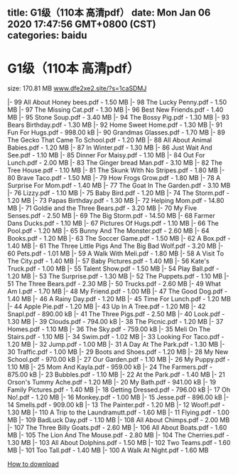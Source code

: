 
title: G1级（110本 高清pdf）
date: Mon Jan 06 2020 17:47:56 GMT+0800 (CST)    
categories: baidu
---

# G1级（110本 高清pdf）
size: 170.81 MB
 www.dfe2xe2.site/?s=1caSDMJ
 
|- 99 All About Honey bees.pdf - 1.50 MB
|- 98 The Lucky Penny.pdf - 1.50 MB
|- 97 The Missing Cat.pdf - 1.30 MB
|- 96 Best New Friends.pdf - 1.40 MB
|- 95 Stone Soup.pdf - 3.40 MB
|- 94 The Bossy Pig.pdf - 1.30 MB
|- 93 Bears Birthday.pdf - 1.30 MB
|- 92 Home Sweet Home.pdf - 1.30 MB
|- 91 Fun For Hugs.pdf - 998.00 kB
|- 90 Grandmas Glasses.pdf - 1.70 MB
|- 89 The Gecko That Came To School.pdf - 1.20 MB
|- 88 All About Animal Babies.pdf - 1.20 MB
|- 87 In Winter.pdf - 1.30 MB
|- 86 Just Wait And See.pdf - 1.10 MB
|- 85 Dinner For Maisy.pdf - 1.10 MB
|- 84 Out For Lunch.pdf - 2.00 MB
|- 83 The Ginger bread Man.pdf - 3.10 MB
|- 82 The Tree House.pdf - 1.10 MB
|- 81 The Skunk With No Stripes.pdf - 1.80 MB
|- 80 Brave Taco.pdf - 1.50 MB
|- 79 How Frogs Grow.pdf - 1.80 MB
|- 78 A Surprise For Mom.pdf - 1.40 MB
|- 77 The Goat In The Garden.pdf - 3.10 MB
|- 76 Lizzy.pdf - 1.10 MB
|- 75 Baby Bird.pdf - 1.20 MB
|- 74 The Storm.pdf - 1.20 MB
|- 73 Papas Birthday.pdf - 1.30 MB
|- 72 Helping Mom.pdf - 14.80 MB
|- 71 Goldie and the Three Bears.pdf - 3.20 MB
|- 70 My Five Senses.pdf - 2.50 MB
|- 69 The Big Storm.pdf - 14.50 MB
|- 68 Farmer Dans Ducks.pdf - 1.10 MB
|- 67 Pictures Of Hugs.pdf - 1.10 MB
|- 66 The Pool.pdf - 1.20 MB
|- 65 Bunny And The Monster.pdf - 2.60 MB
|- 64 Books.pdf - 1.20 MB
|- 63 The Soccer Game.pdf - 1.50 MB
|- 62 A Box.pdf - 1.40 MB
|- 61 The Three Little Pigs And The Big Bad Wolf.pdf - 3.20 MB
|- 60 Pets.pdf - 1.01 MB
|- 59 A Walk With Meli.pdf - 1.80 MB
|- 58 A Visit To The City.pdf - 1.40 MB
|- 57 Baby Pictures.pdf - 1.40 MB
|- 56 Kate's Truck.pdf - 1.00 MB
|- 55 Talent Show.pdf - 1.50 MB
|- 54 Play Ball.pdf - 1.20 MB
|- 53 The Surprise.pdf - 1.30 MB
|- 52 The Puppets.pdf - 1.10 MB
|- 51 The Three Bears.pdf - 2.30 MB
|- 50 Trucks.pdf - 2.60 MB
|- 49 What Am I.pdf - 1.70 MB
|- 48 My Friend.pdf - 1.00 MB
|- 47 The Good Dog.pdf - 1.40 MB
|- 46 A Rainy Day.pdf - 1.20 MB
|- 45 Time For Lunch.pdf - 1.20 MB
|- 44 Apple Pie.pdf - 1.20 MB
|- 43 Up In A Tree.pdf - 1.20 MB
|- 42 Snapl.pdf - 890.00 kB
|- 41 The Three Pigs.pdf - 2.50 MB
|- 40 Look.pdf - 1.30 MB
|- 39 Clouds.pdf - 794.00 kB
|- 38 The Picnic.pdf - 1.20 MB
|- 37 Homes.pdf - 1.10 MB
|- 36 The Sky.pdf - 759.00 kB
|- 35 Meli On The Stairs.pdf - 1.10 MB
|- 34 Swim.pdf - 1.02 MB
|- 33 Looking For Taco.pdf - 1.20 MB
|- 32 Jump.pdf - 1.00 MB
|- 31 A Day At The Park.pdf - 1.30 MB
|- 30 Traffic.pdf - 1.00 MB
|- 29 Boots and Shoes.pdf - 1.20 MB
|- 28 My New School.pdf - 970.00 kB
|- 27 Our Garden.pdf - 1.10 MB
|- 26 My Puppy.pdf - 1.10 MB
|- 25 Mom And Kayla.pdf - 959.00 kB
|- 24 The Farmers.pdf - 875.00 kB
|- 23 Bubbles.pdf - 1.10 MB
|- 22 At the Park.pdf - 1.40 MB
|- 21 Orson's Tummy Ache.pdf - 1.20 MB
|- 20 My Bath.pdf - 941.00 kB
|- 19 Family Pictures.pdf - 1.40 MB
|- 18 Getting Dressed.pdf - 796.00 kB
|- 17 Oh No!.pdf - 1.20 MB
|- 16 Monkey.pdf - 1.00 MB
|- 15 Jesse.pdf - 896.00 kB
|- 14 Smells.pdf - 909.00 kB
|- 13 The Painter.pdf - 1.20 MB
|- 12 Woof!.pdf - 1.30 MB
|- 110 A Trip to the Laundramutt.pdf - 1.60 MB
|- 11 Flying.pdf - 1.00 MB
|- 109 BadLuck Day.pdf - 1.10 MB
|- 108 All About Chimps.pdf - 2.00 MB
|- 107 The Three Billy Goats.pdf - 2.60 MB
|- 106 All About Boats.pdf - 1.60 MB
|- 105 The Lion And The Mouse.pdf - 2.80 MB
|- 104 The Cherries.pdf - 1.30 MB
|- 103 All About Dolphins.pdf - 1.50 MB
|- 102 Two Teams.pdf - 1.60 MB
|- 101 Too Tall.pdf - 1.40 MB
|- 100 A Walk At Night.pdf - 1.60 MB

[How to download](https://bpcam.bemobtrk.com/go/2ceec3aa-1ca2-46d6-b9ff-aaa5c184517c?jno=938)